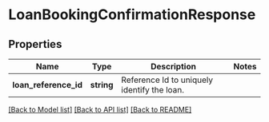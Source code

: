 # LoanBookingConfirmationResponse

## Properties
Name | Type | Description | Notes
------------ | ------------- | ------------- | -------------
**loan_reference_id** | **string** | Reference Id to uniquely identify the loan. | 

[[Back to Model list]](../../README.md#documentation-for-models) [[Back to API list]](../../README.md#documentation-for-api-endpoints) [[Back to README]](../../README.md)

